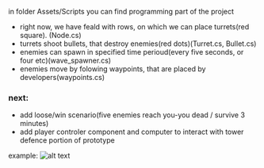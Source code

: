 in folder Assets/Scripts you can find programming part of the project
- right now, we have feald with rows, on which we can place turrets(red square). (Node.cs)
- turrets shoot bullets, that destroy enemies(red dots)(Turret.cs, Bullet.cs)
- enemies can spawn in specified time perioud(every five seconds, or four etc)(wave_spawner.cs)
- enemies move by folowing waypoints, that are placed by developers(waypoints.cs)

### next: 
- add loose/win scenario(five enemies reach you-you dead / survive 3 minutes)
- add player controler component and computer to interact with tower defence portion of prototype


example:
![alt text](https://github.com/Bessonica/towerDefPrototype/blob/master/Assets/ImagesGit/example.PNG)

